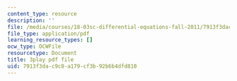 ```yaml
---
content_type: resource
description: ''
file: /media/courses/18-03sc-differential-equations-fall-2011/7913f3dac9c8a179cf3b92b6b4dfd810_yD0_EQLxHcw.pdf
file_type: application/pdf
learning_resource_types: []
ocw_type: OCWFile
resourcetype: Document
title: 3play pdf file
uid: 7913f3da-c9c8-a179-cf3b-92b6b4dfd810
---
```

